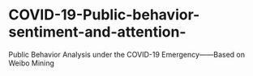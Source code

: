 # COVID-19-Public-behavior-sentiment-and-attention-
Public Behavior Analysis under the COVID-19 Emergency——Based on Weibo Mining
